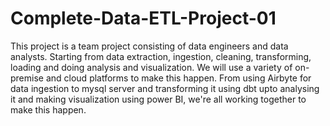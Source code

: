 # Complete-Data-ETL-Project-01

This project is a team project consisting of data engineers and data analysts. Starting from data extraction, ingestion, cleaning, transforming, loading and doing analysis and visualization. We will use a variety of on-premise and cloud platforms to make this happen. From using Airbyte for data ingestion to mysql server and transforming it using dbt upto analysing it and making visualization using power BI, we're all working together to make this happen.
